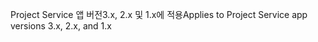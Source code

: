 <span data-ttu-id="25ec6-101">Project Service 앱 버전3.x, 2.x 및 1.x에 적용</span><span class="sxs-lookup"><span data-stu-id="25ec6-101">Applies to Project Service app versions 3.x, 2.x, and 1.x</span></span>
